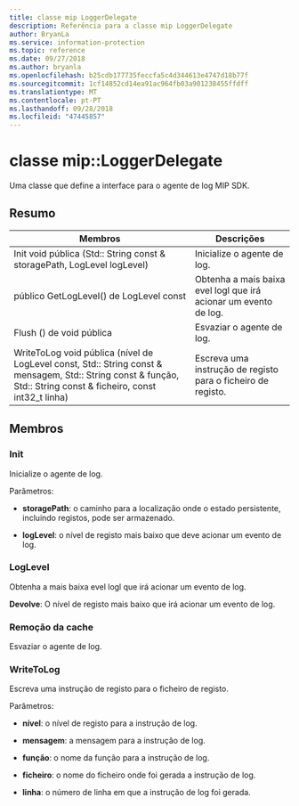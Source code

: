 ```yaml
---
title: classe mip LoggerDelegate
description: Referência para a classe mip LoggerDelegate
author: BryanLa
ms.service: information-protection
ms.topic: reference
ms.date: 09/27/2018
ms.author: bryanla
ms.openlocfilehash: b25cdb177735feccfa5c4d344613e4747d18b77f
ms.sourcegitcommit: 1cf14852cd14ea91ac964fb03a901238455ffdff
ms.translationtype: MT
ms.contentlocale: pt-PT
ms.lasthandoff: 09/28/2018
ms.locfileid: "47445857"
---
```

# <a name="class-miploggerdelegate"></a>classe mip::LoggerDelegate 
Uma classe que define a interface para o agente de log MIP SDK.
  
## <a name="summary"></a>Resumo
 Membros                        | Descrições                                
--------------------------------|---------------------------------------------
 Init void pública (Std:: String const & storagePath, LogLevel logLevel)  |  Inicialize o agente de log.
 público GetLogLevel() de LogLevel const  |  Obtenha a mais baixa evel logl que irá acionar um evento de log.
 Flush () de void pública  |  Esvaziar o agente de log.
 WriteToLog void pública (nível de LogLevel const, Std:: String const & mensagem, Std:: String const & função, Std:: String const & ficheiro, const int32_t linha)  |  Escreva uma instrução de registo para o ficheiro de registo.
  
## <a name="members"></a>Membros
  
### <a name="init"></a>Init
Inicialize o agente de log.

Parâmetros:  
* **storagePath**: o caminho para a localização onde o estado persistente, incluindo registos, pode ser armazenado. 


* **logLevel**: o nível de registo mais baixo que deve acionar um evento de log.


  
### <a name="loglevel"></a>LogLevel
Obtenha a mais baixa evel logl que irá acionar um evento de log.

  
**Devolve**: O nível de registo mais baixo que irá acionar um evento de log.
  
### <a name="flush"></a>Remoção da cache
Esvaziar o agente de log.
  
### <a name="writetolog"></a>WriteToLog
Escreva uma instrução de registo para o ficheiro de registo.

Parâmetros:  
* **nível**: o nível de registo para a instrução de log. 


* **mensagem**: a mensagem para a instrução de log. 


* **função**: o nome da função para a instrução de log. 


* **ficheiro**: o nome do ficheiro onde foi gerada a instrução de log. 


* **linha**: o número de linha em que a instrução de log foi gerada.


